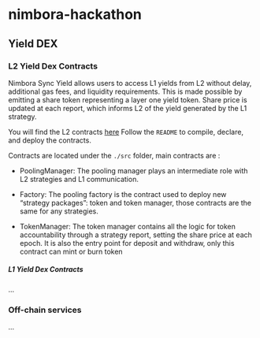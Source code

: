 # nimbora-hackathon

## Yield DEX
### L2 Yield Dex Contracts

Nimbora Sync Yield allows users to access L1 yields from L2 without delay, additional gas fees, and liquidity requirements. This is made possible by emitting a share token representing a layer one yield token. Share price is updated at each report, which informs L2 of the yield generated by the L1 strategy.

You will find the L2 contracts [here](https://github.com/0xSpaceShard/nimbora_yields_l2/tree/fix/refacto-and-loop)
Follow the `README` to compile, declare, and deploy the contracts.

Contracts are located under the `./src` folder, main contracts are : 
  - PoolingManager: The pooling manager plays an intermediate role with L2 strategies and L1 communication.

  - Factory: The pooling factory is the contract used to deploy new “strategy packages”: token and token manager, those contracts are the same for any              strategies.

  - TokenManager: The token manager contains all the logic for token accountability through a strategy report, setting the share price at each epoch. It              is also the entry point for deposit and withdraw, only this contract can mint or burn token
    
##### L1 Yield Dex Contracts
...

### Off-chain services
...
